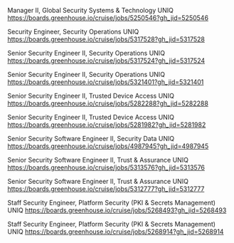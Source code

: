 Manager II, Global Security Systems & Technology UNIQ https://boards.greenhouse.io/cruise/jobs/5250546?gh_jid=5250546

Security Engineer, Security Operations UNIQ https://boards.greenhouse.io/cruise/jobs/5317528?gh_jid=5317528

Senior Security Engineer II, Security Operations UNIQ https://boards.greenhouse.io/cruise/jobs/5317524?gh_jid=5317524

Senior Security Engineer II, Security Operations UNIQ https://boards.greenhouse.io/cruise/jobs/5321401?gh_jid=5321401

Senior Security Engineer II, Trusted Device Access UNIQ https://boards.greenhouse.io/cruise/jobs/5282288?gh_jid=5282288

Senior Security Engineer II, Trusted Device Access UNIQ https://boards.greenhouse.io/cruise/jobs/5281982?gh_jid=5281982

Senior Security Software Engineer II, Security Data  UNIQ https://boards.greenhouse.io/cruise/jobs/4987945?gh_jid=4987945

Senior Security Software Engineer II, Trust & Assurance UNIQ https://boards.greenhouse.io/cruise/jobs/5313576?gh_jid=5313576

Senior Security Software Engineer II, Trust & Assurance UNIQ https://boards.greenhouse.io/cruise/jobs/5312777?gh_jid=5312777

Staff Security Engineer, Platform Security (PKI & Secrets Management) UNIQ https://boards.greenhouse.io/cruise/jobs/5268493?gh_jid=5268493

Staff Security Engineer, Platform Security (PKI & Secrets Management) UNIQ https://boards.greenhouse.io/cruise/jobs/5268914?gh_jid=5268914

